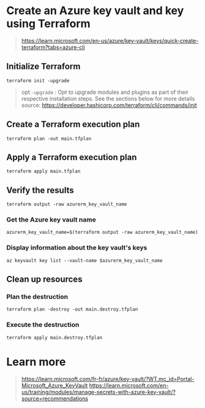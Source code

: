 # Create an Azure key vault and key using Terraform

> https://learn.microsoft.com/en-us/azure/key-vault/keys/quick-create-terraform?tabs=azure-cli

## Initialize Terraform
```
terraform init -upgrade
```
> opt `-upgrade` : Opt to upgrade modules and plugins as part of their respective installation steps. See the sections below for more details
> source: https://developer.hashicorp.com/terraform/cli/commands/init

## Create a Terraform execution plan
```
terraform plan -out main.tfplan
```

## Apply a Terraform execution plan
```
terraform apply main.tfplan
```

## Verify the results

```
terraform output -raw azurerm_key_vault_name
```

### Get the Azure key vault name

```
azurerm_key_vault_name=$(terraform output -raw azurerm_key_vault_name)
```

### Display information about the key vault's keys

```
az keyvault key list --vault-name $azurerm_key_vault_name
```

## Clean up resources

### Plan the destruction

```
terraform plan -destroy -out main.destroy.tfplan
```

### Execute the destruction

```
terraform apply main.destroy.tfplan
```

# Learn more
> https://learn.microsoft.com/fr-fr/azure/key-vault/?WT.mc_id=Portal-Microsoft_Azure_KeyVault
> https://learn.microsoft.com/en-us/training/modules/manage-secrets-with-azure-key-vault/?source=recommendations
